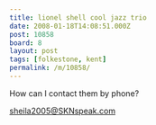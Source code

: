 ```yaml
---
title: lionel shell cool jazz trio
date: 2008-01-18T14:08:51.000Z
post: 10858
board: 8
layout: post
tags: [folkestone, kent]
permalink: /m/10858/
---
```

How can I contact them by phone?

sheila2005@SKNspeak.com
